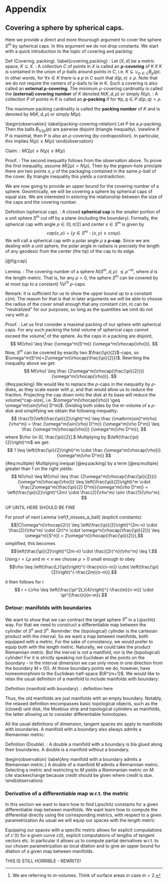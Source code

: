 # Appendix

## Covering a sphere by spherical caps.

Here we provide a direct and more thourough argument to cover the sphere $S^m$ by spherical caps. In this argument we do not drop constants. We start with a quick introduction to the topic of covering and packing: 

Def (Covering, packing). \label{covering,packing}
: Let $(X,d)$ be a metric space, $K \subseteq X$. 
: A collection $C$ of points in $X$ is called an **$\boldsymbol{\rho}$-covering** of $K$ 
if *K* is contained in the union of $\rho$-balls around points in $C$, i.e. $K  \subseteq \cup_{p\in C} B_\rho(p)$. In other words, for $\forall x \in K$ there is a $p$ in $C$ such that $d(p,x)\leq\rho$. Note that we do not require the centers of $\rho$-balls to lie in K. Such a covering is also called an **external $\boldsymbol{\rho}$-covering**.
The minimum $\rho$-covering cardinality is called the **(external) covering number** of $K$ denoted $N(K,d,\rho)$ or simply $N(\rho)$.
: A collection *P* of points in *K* is called an **$\boldsymbol{\rho}$-packing** if for $\forall p, q \in P$ $d(p,q)>\rho$.
<!---
the set ${B_\rho(x)}$ is pairwise disjoint.
That is, $d(x,y) > 2\rho$ 
is this correct? what if the subspace is curved? 
Such as is the case with the sphere and a eukledian metric?
-->
The maximum packing cardinality is called the **packing number** of *K* and is denoted by  $M(K,d,\rho)$ or simply $M(\rho)$.

\begin{observation} \label{packing-covering-relation}
Let P be a $\rho$-packing. Then the balls ${B_{1/2\rho}(p)}$ are pairwise disjoint (triangle inequality). \newline 
If P is maximal, then P is also an $\rho$-covering (by contraposition). In particular, this implies $N(\rho) \leq M(\rho)$
\end{observation}

Claim. 
: $M(2\rho) \leq  N(\rho) \leq M(\rho)$

Proof. 
: The second inequality follows from the observation above. To prove the first inequality, assume $M(2\rho)>N(\rho)$. Then by the pigeon-hole principle there are two points $x,y$ of the packaging contained in the same $\rho$-ball of the cover. By triangle inequality this yields a contradiction.

We are now going to provide an upper bound for the covering number of a sphere. Geomtrically, we will be covering a sphere by spherical caps of equal size. We are interested in exloring the relationship between the size of the caps and the covering number.

Definition (spherical cap).
: A closed **spherical cap** is the smaller portion of a unit sphere $S^m$ cut off by a plane (including the boundary). Formally, the spherical cap with angle $\rho \in (0, \pi/2]$ and center $x \in S^m$ is given by $$cap(x,\rho) = \{y \in S^m: \langle x,y \rangle \geq cos\rho\}.$$ We will call a spherical cap with a polar angle $\rho$ a **$\boldsymbol{\rho}$-cap**. Since we are dealing with a unit sphere, the polar angle in radians is precisely the length of any geodesic from the center (the tip) of the cap to its edge.

[@fig:cap]

Lemma.
: The covering number of a sphere $N(S^m,d,\rho)$ $\lesssim \rho^{-m}$, where $d$ is the length-metric. That is, for any $\rho>0$, the sphere $S^m$ can be covered by at most (up to a constant) $1/\rho^m$ $\rho$-caps.

Remark: It is sufficient for us to show the upper bound up to a constant $c(m)$. The reason for that is that in later arguments we will be able to choose the radius of the cover small enough that any constant $c(m,n)$ can be "neutralized" for our purposes, so long as the quantities we omit do not vary with $\rho$.

Proof.
: Let us first consider a maximal packing of our sphere with spherical caps. For any such packing the total volume of spherical caps cannot exceed the volume[^volume] of the sphere. As the caps in a packing are disjoint, 
$$ M(\rho) \leq \frac {\omega^m(S^m)} {\omega^m(\rhocap{\rho})}. $$
Now, $S^m$ can be covered by exactly two $\frac{\pi}{2}$-caps, so
$\omega^m(S^m)=2\omega^m(\rhocap{\frac{\pi}{2}})$. Rewriting the inequality above we get:
$$ M(\rho) \leq \frac {2\omega^m(\rhocap{\frac{\pi}{2}})} {\omega^m(\rhocap{\rho})}. $$  {#eq:packing}
We would like to replace the $\rho$-caps in the inequality by $\rho$-disks, as they scale easier with $\rho$, and that would allow us to reduce the fraction. Projecting the cap down onto the disk at its base will reduce the volume[^cap-size], i.e. 
$\omega^m(\rhocap{\rho}) \geq \omega^m(\sin{\rho} D^m)$. Dividing both sides by the $m$-volume of a $\rho$-disk and simplifying we obtain the following inequality:
$$ \frac{1}{\left(\frac{\pi}{2}\right)^m} \leq \frac {\mathrm{sin}^m\rho} {\rho^m} = \frac {\omega^m(\sin{\rho} D^m)} {\omega^m(\rho D^m)} \leq \frac {\omega^m(\rhocap{\rho})} {\omega^m(\rho D^m)}, $$
where $\rho \in (0, \frac{\pi}{2}].$ Multiplying by $\left(\frac{\pi}{2}\right)^m$ we get:
$$ 1 \leq \left(\frac{\pi}{2}\right)^m \cdot \frac {\omega^m(\rhocap{\rho})} {\omega^m(\rho D^m)} $$ {#eq:multiple}
Multiplying inequal [@eq:packing] by a term [@eq:multiple] greater than 1 on the right yields:
$$ N(\rho) \leq M(\rho) \leq \frac {2\omega^m(\rhocap{\frac{\pi}{2}})} {\omega^m(\rhocap{\rho})} \leq  \left(\frac{\pi}{2}\right)^m \cdot \frac{2\omega^m(\frac{\pi}{2} D^m)}{\omega^m(\rho D^m)} = \left(\frac{\pi}{2}\right)^{2m} \cdot \frac{2}{\rho^m} \sim \frac{1}{\rho^m}. $$

UP UNTIL HERE SHOULD BE FINE

<!---
I am suddenly changing the language from spherical caps to balls. i mean the same thing, this should be transitioned better!
Except implicitly, because I use the covering number (defined for balls) to talk about spherical caps.
-->

For proof of next Lemma \ref{f_misses_a_ball} (explicit constants):
$$|C|\omega^n(\rhocap{2r}) \leq  \left(\frac{\pi}{2}\right)^{2m-n} \cdot \frac{2}{\rho^m} \cdot (2r)^n \cdot \omega^n(\rhocap{\frac{\pi}{2}}) \leq \omega^n({S^n}) = 2\omega^n(\rhocap{\frac{\pi}{2}}),$$
simplified, this becomes
$$\left(\frac{\pi}{2}\right)^{2m-n} \cdot \frac{(2r)^n}{\rho^m} \leq 1.$$
Using $r=L\rho$ and $m<n$ we choose $\rho>0$ small enough to obey
$$\rho \leq \left(\frac{L}{\pi}\right)^{-\frac{n}{n-m}} \cdot \left(\frac{\pi}{2}\right)^{-\frac{2m}{n-m}}.$$

it then follows for r
$$ r = L\rho \leq \left(\frac{\pi^2L}{4}\right)^{-\frac{m}{n-m}} \cdot \pi^{\frac{n}{n-m}}.$$

### Detour: manifolds with boundaries
We want to show that we can contract the target sphere $S^n$ in a Lipschitz way. For that we need to construct a differentiable map between the cylinder of $S^n$ and $S^n$. Reminder: the (topological) cylinder is the cartesian product with the interval. So we want a map between manifolds, both equipped with a metric. For the sake of consistency, we would prefer to equip both with the length metric. Naturally, we could take the product Riemannian metric. But the inerval is not a manifold, nor is the (topological) cylinder! For it is strictly speaking not Euclidean at the points on the boundary - in the interval dimension we can only move in one direction from the boundary $M \times \{0\}$. At those boundary points we do, however, have homeomorphism to the Euclidean half-space $\R^{m+1}$. We would like to relax the usual definition of a manifold to include manifolds with boundary:

Definition (manifold with boundary).
: definition here

Thus, the old manifolds are just manifolds with an empty boundary. Notably, the relaxed definition encompasses basic topological objects, such as the (closed) unit disk, the Moebius strip and topological cylinders as manifolds, the latter allowing us to consider differentiable homotopies.

All the usual definitions of dimension, tangent spaces etc apply to manifolds with boundaries. A manifold with a boundary also always admits a Riemannian metric:

Definition (Double).
: A double a manifold with a boundary is bla glued along their boundaries. A double is a manifold without a boundary.

\begin{observation} \label{Any manifold with a boundary admits a Riemannian metric.}
A double of a manifold $M$ admits a Reimannian metric. Selecting a metric and restricting to $M$ yields a Riemmanian metric on $M$. cite stackexchange because credit should be given where credit is due. 
\end{observation}

### Derivative of a differentiable map w.r.t. the metric
In this section we want to learn how to find Lipschitz constants for a given differentiable map between manifolds. We want learn how to compute the differential directly using the corresponding metrics, with respect to a given parametrization As usual we will equip our spaces with the length metric

Equipping our spaces with a specific metric allows for explicit computations of c'(t) for a given curve c(t), explicit computations of lengths of tangent vectors etc. In particular it allows us to compute partial derivatives w.r.t. to our chosen parametrization as local dilation and to give an upper bound for dilation of a given map between manifolds.

THIS IS STILL HORRIBLE - REWRITE!

[^volume]: We are referring to $m$-volumes. Think of surface areas in case $m=2$.